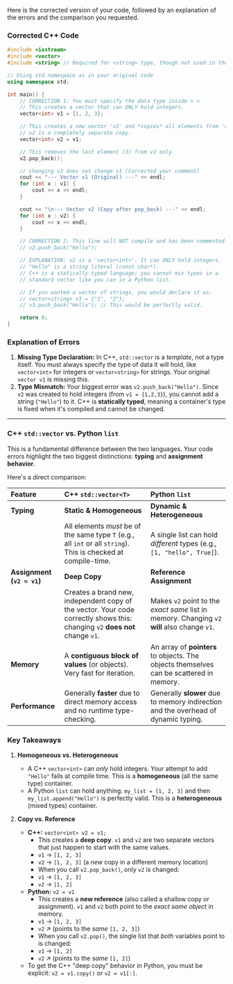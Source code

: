 Here is the corrected version of your code, followed by an explanation of the errors and the comparison you requested.

### Corrected C++ Code

```cpp
#include <iostream>
#include <vector>
#include <string> // Required for <string> type, though not used in the final corrected code

// Using std namespace as in your original code
using namespace std;

int main() {
    // CORRECTION 1: You must specify the data type inside < >
    // This creates a vector that can ONLY hold integers.
    vector<int> v1 = {1, 2, 3};

    // This creates a new vector 'v2' and *copies* all elements from 'v1'.
    // v2 is a completely separate copy.
    vector<int> v2 = v1;

    // This removes the last element (3) from v2 only.
    v2.pop_back();

    // changing v2 does not change v1 (Corrected your comment)
    cout << "--- Vector v1 (Original) ---" << endl;
    for (int x : v1) {
        cout << x << endl;
    }

    cout << "\n--- Vector v2 (Copy after pop_back) ---" << endl;
    for (int x : v2) {
        cout << x << endl;
    }

    // CORRECTION 2: This line will NOT compile and has been commented out.
    // v2.push_back("Hello");

    // EXPLANATION: v2 is a 'vector<int>'. It can ONLY hold integers.
    // "Hello" is a string literal (const char*).
    // C++ is a statically-typed language; you cannot mix types in a
    // standard vector like you can in a Python list.

    // If you wanted a vector of strings, you would declare it as:
    // vector<string> v3 = {"1", "2"};
    // v3.push_back("Hello"); // This would be perfectly valid.

    return 0;
}
```

### Explanation of Errors

1.  **Missing Type Declaration:** In C++, `std::vector` is a *template*, not a type itself. You must always specify the type of data it will hold, like `vector<int>` for integers or `vector<string>` for strings. Your original `vector v1` is missing this.
2.  **Type Mismatch:** Your biggest error was `v2.push_back("Hello")`. Since `v2` was created to hold integers (from `v1 = {1,2,3}`), you cannot add a string (`"Hello"`) to it. C++ is **statically typed**, meaning a container's type is fixed when it's compiled and cannot be changed.

-----

### C++ `std::vector` vs. Python `list`

This is a fundamental difference between the two languages. Your code errors highlight the two biggest distinctions: **typing** and **assignment behavior**.

Here's a direct comparison:

| Feature | C++ `std::vector<T>` | Python `list` |
| :--- | :--- | :--- |
| **Typing** | **Static & Homogeneous** | **Dynamic & Heterogeneous** |
| | All elements *must* be of the same type `T` (e.g., all `int` or all `string`). This is checked at compile-time. | A single list can hold *different* types (e.g., `[1, "hello", True]`). |
| **Assignment (`v2 = v1`)**| **Deep Copy** | **Reference Assignment** |
| | Creates a brand new, independent copy of the vector. Your code correctly shows this: changing `v2` **does not** change `v1`. | Makes `v2` point to the *exact same* list in memory. Changing `v2` **will** also change `v1`. |
| **Memory** | A **contiguous block of values** (or objects). Very fast for iteration. | An array of **pointers** to objects. The objects themselves can be scattered in memory. |
| **Performance** | Generally **faster** due to direct memory access and no runtime type-checking. | Generally **slower** due to memory indirection and the overhead of dynamic typing. |

### Key Takeaways

1.  **Homogeneous vs. Heterogeneous**

      * A C++ `vector<int>` can *only* hold integers. Your attempt to add `"Hello"` fails at compile time. This is a **homogeneous** (all the same type) container.
      * A Python `list` can hold anything. `my_list = [1, 2, 3]` and then `my_list.append("Hello")` is perfectly valid. This is a **heterogeneous** (mixed types) container.

2.  **Copy vs. Reference**

      * **C++:** `vector<int> v2 = v1;`
          * This creates a **deep copy**. `v1` and `v2` are two separate vectors that just happen to start with the same values.
          * `v1` $\rightarrow$ `[1, 2, 3]`
          * `v2` $\rightarrow$ `[1, 2, 3]` (a *new* copy in a different memory location)
          * When you call `v2.pop_back()`, only `v2` is changed:
          * `v1` $\rightarrow$ `[1, 2, 3]`
          * `v2` $\rightarrow$ `[1, 2]`
      * **Python:** `v2 = v1`
          * This creates a **new reference** (also called a shallow copy or assignment). `v1` and `v2` both point to the *exact same object* in memory.
          * `v1` $\rightarrow$ `[1, 2, 3]`
          * `v2` $\nearrow$ (points to the *same* `[1, 2, 3]`)
          * When you call `v2.pop()`, the single list that *both* variables point to is changed:
          * `v1` $\rightarrow$ `[1, 2]`
          * `v2` $\nearrow$ (points to the *same* `[1, 2]`)
      * To get the C++ "deep copy" behavior in Python, you must be explicit: `v2 = v1.copy()` or `v2 = v1[:]`.